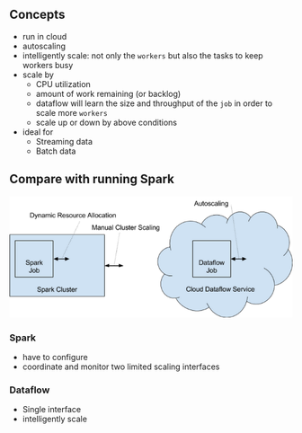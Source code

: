 ## Concepts
- run in cloud
- autoscaling
- intelligently scale: not only the `workers` but also the tasks to keep workers busy
- scale by
    * CPU utilization
    * amount of work remaining (or backlog)
    * dataflow will learn the size and throughput of the `job` in order to scale more `workers`
    * scale up or down by above conditions
- ideal for
    * Streaming data
    * Batch data

## Compare with running Spark

![alt text](../images/spark-compare-to-dataflow.png)

### Spark
- have to configure
- coordinate and monitor two limited scaling interfaces

### Dataflow
- Single interface
- intelligently scale